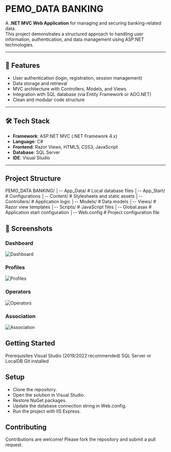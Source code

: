 # PEMO_DATA BANKING

A **.NET MVC Web Application** for managing and securing banking-related data.  
This project demonstrates a structured approach to handling user information, authentication, and data management using ASP.NET technologies.

---

## 🚀 Features
- User authentication (login, registration, session management)
- Data storage and retrieval
- MVC architecture with Controllers, Models, and Views
- Integration with SQL database (via Entity Framework or ADO.NET)
- Clean and modular code structure

---

## 🛠 Tech Stack
- **Framework**: ASP.NET MVC (.NET Framework 4.x)  
- **Language**: C#  
- **Frontend**: Razor Views, HTML5, CSS3, JavaScript  
- **Database**: SQL Server  
- **IDE**: Visual Studio  

---



## Project Structure

PEMO_DATA BANKING/
│-- App_Data/        # Local database files
│-- App_Start/       # Configurations
│-- Content/         # Stylesheets and static assets
│-- Controllers/     # Application logic
│-- Models/          # Data models
│-- Views/           # Razor view templates
│-- Scripts/         # JavaScript files
│-- Global.asax      # Application start configuration
│-- Web.config       # Project configuration file

## 📸 Screenshots

### Dashboard
![Dashboard](https://github.com/user-attachments/assets/b356a472-45a7-4df6-9ca6-65489683c8e8)
### Profiles
![Profiles](https://github.com/user-attachments/assets/087235d6-c978-473e-b96d-2dab00454410)

### Operators
![Operators](https://github.com/user-attachments/assets/ad5f965e-d174-4976-91c4-d0fc0a28a82d)
### Association
![Association](https://github.com/user-attachments/assets/a54aa468-65c1-4de6-8573-5b8aa5ee6d08)


## Getting Started
Prerequisites
Visual Studio (2019/2022 recommended)
SQL Server or LocalDB
Git installed

## Setup
- Clone the repository.
- Open the solution in Visual Studio.
- Restore NuGet packages.
- Update the database connection string in Web.config.
- Run the project with IIS Express.

## Contributing
Contributions are welcome! Please fork the repository and submit a pull request.


